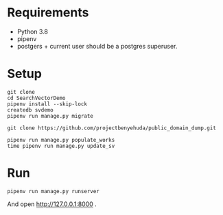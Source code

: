 # Requirements
* Python 3.8
* pipenv
* postgers + current user should be a postgres superuser.
   

# Setup
    
    git clone
    cd SearchVectorDemo
    pipenv install --skip-lock
    createdb svdemo
    pipenv run manage.py migrate
    
    git clone https://github.com/projectbenyehuda/public_domain_dump.git
    
    pipenv run manage.py populate_works  
    time pipenv run manage.py update_sv

# Run

    pipenv run manage.py runserver
    
And open <http://127.0.0.1:8000> .
      
        
    
